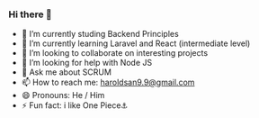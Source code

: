 ### Hi there 👋
- 🔭 I’m currently studing Backend Principles
- 🌱 I’m currently learning Laravel and React (intermediate level) 
- 👯 I’m looking to collaborate on interesting projects 
- 🤔 I’m looking for help with Node JS 
- 💬 Ask me about SCRUM 
- 📫 How to reach me: haroldsan9.9@gmail.com 
- 😄 Pronouns: He / Him 
- ⚡ Fun fact: i like One Piece⚓  
<!--
**HaroldSantos10/HaroldSantos10** is a ✨ _special_ ✨ repository because its `README.md` (this file) appears on your GitHub profile.

Here are some ideas to get you started:

- 🔭 I’m currently studing Principles of Backend ...
- 🌱 I’m currently learning Laravel and React(Basic) ...
- 👯 I’m looking to collaborate on interesting projects ...
- 🤔 I’m looking for help with Node JS ...
- 💬 Ask me about SCRUM ...
- 📫 How to reach me: haroldsan@gmail.com ...
- 😄 Pronouns: Hi / Him ...
- ⚡ Fun fact: i like One Piece ...
-->
